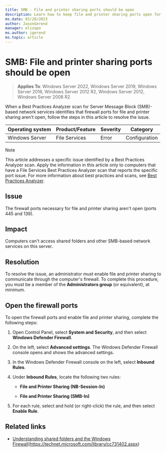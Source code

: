 ```yaml
---
title: SMB - File and printer sharing ports should be open
description: Learn how to keep file and printer sharing ports open for Server Message Block (SMB)-based network services and resolve the Best Practices Analyzer scan issue.
ms.date: 03/20/2023
author: JasonGerend
manager: elizapo
ms.author: jgerend
ms.topic: article
---
```


# SMB: File and printer sharing ports should be open

> **Applies To**: Windows Server 2022, Windows Server 2019, Windows Server 2016, Windows Server 2012 R2, Windows Server 2012, Windows Server 2008 R2

When a Best Practices Analyzer scan for Server Message Block (SMB)-based network services identifies that firewall ports for file and printer sharing aren't open, follow the steps in this article to resolve the issue.

| Operating system | Product/Feature | Severity | Category |
| --- | --- | --- | --- |
| Windows Server | File Services | Error | Configuration |

> [!Note]
> This article addresses a specific issue identified by a Best Practices Analyzer scan. Apply the information in this article only to computers that have a File Services Best Practices Analyzer scan that reports the specific port issue. For more information about best practices and scans, see [Best Practices Analyzer](/previous-versions/windows/it-pro/windows-server-2008-R2-and-2008/dd759260(v=ws.11)).

## Issue

The firewall ports necessary for file and printer sharing aren't open (ports 445 and 139).

## Impact

Computers can't access shared folders and other SMB-based network services on this server.

## Resolution

To resolve the issue, an administrator must enable file and printer sharing to communicate through the computer's firewall. To complete this procedure, you must be a member of the **Administrators group** (or equivalent), at minimum.

## Open the firewall ports

To open the firewall ports and enable file and printer sharing, complete the following steps:

1. Open Control Panel, select **System and Security**, and then select **Windows Defender Firewall**.

1. On the left, select **Advanced settings**. The Windows Defender Firewall console opens and shows the advanced settings.

1. In the Windows Defender Firewall console on the left, select **Inbound Rules**.

1. Under **Inbound Rules**, locate the following two rules:

   - **File and Printer Sharing (NB-Session-In)**
   
   - **File and Printer Sharing (SMB-In)**

1. For each rule, select and hold (or right-click) the rule, and then select **Enable Rule**.

## Related links

- [Understanding shared folders and the Windows Firewall](/previous-versions/windows/it-pro/windows-server-2008-R2-and-2008/cc731402(v=ws.11))(https://technet.microsoft.com/library/cc731402.aspx)